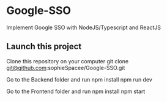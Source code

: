 # Google-SSO
Implement Google SSO with NodeJS/Typescript and ReactJS

## Launch this project

Clone this repository on your computer
git clone git@github.com:sophieSpacee/Google-SSO.git

Go to the Backend folder and run
npm install
npm run dev

Go to the Frontend folder and run
npm install
npm start


